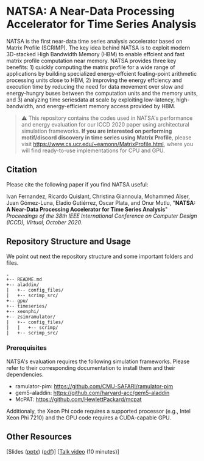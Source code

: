 # NATSA: A Near-Data Processing Accelerator for Time Series Analysis

NATSA is the first near-data time series analysis accelerator based on Matrix Profile (SCRIMP). The key idea behind NATSA is to exploit modern 3D-stacked High Bandwidth Memory (HBM) to enable effcient and fast matrix profile computation near memory. NATSA provides three key benefits: 1) quickly computing the matrix profile for a wide range of applications by building specialized energy-effcient foating-point arithmetic processing units close to HBM, 2) improving the energy effciency and execution time by reducing the need for data movement over slow and energy-hungry buses between the computation units and the memory units, and 3) analyzing time seriesdata at scale by exploiting low-latency, high-bandwidth, and energy-efficient memory access provided by HBM.


> :warning: This repository contains the codes used in NATSA's performance and energy evaluation for our ICCD 2020 paper using architectural simulation frameworks. **If you are interested on performing motif/discord discovery in time series using Matrix Profile**, please visit https://www.cs.ucr.edu/~eamonn/MatrixProfile.html, where you will find ready-to-use implementations for CPU and GPU.


## Citation

Please cite the following paper if you find NATSA useful:

Ivan Fernandez, Ricardo Quislant, Christina Giannoula, Mohammed Alser, Juan Gómez-Luna, Eladio Gutiérrez, Oscar Plata, and Onur Mutlu,
"**NATSA: A Near-Data Processing Accelerator for Time Series Analysis**"
*Proceedings of the 38th IEEE International Conference on Computer Design (ICCD), Virtual, October 2020*.


## Repository Structure and Usage

We point out next the repository structure and some important folders and files.
```
.
+-- README.md
+-- aladdin/
|   +-- config_files/
|   +-- scrimp_src/
+-- gpu/
+-- timeseries/
+-- xeonphi/
+-- zsimramulator/
|   +-- config_files/
|	|	+-- scrimp/
|   +-- scrimp_src/
```

### Prerequisites

NATSA's evaluation requires the following simulation frameworks. Please refer to their corresponding documentation to install them and their dependencies. 
* ramulator-pim: https://github.com/CMU-SAFARI/ramulator-pim
* gem5-aladdin: https://github.com/harvard-acc/gem5-aladdin
* McPAT: https://github.com/HewlettPackard/mcpat

Additionaly, the Xeon Phi code requires a supported processor (e.g., Intel Xeon Phi 7210) and the GPU code requires a CUDA-capable GPU.



## Other Resources

[Slides (<a href="https://people.inf.ethz.ch/omutlu/pub/NATSA_time-series-analysis-near-data_iccd20-talk.pptx" target="_blank">pptx</a>) (<a href="https://people.inf.ethz.ch/omutlu/pub/NATSA_time-series-analysis-near-data_iccd20-talk.pdf" target="_blank">pdf</a>)]
[<a href="https://www.youtube.com/embed/PwhtSAVa_W4" target="_blank">Talk video</a> (10 minutes)]
